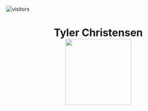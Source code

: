 


![visitors](https://visitor-badge.glitch.me/badge?page_id=${Tylerchristensen100}.${Tylerchristensen100.github.io})



<h1 align="center">Tyler Christensen

<div align="center">
<img height="180em" src="https://github-readme-stats.vercel.app/api?username=Tylerchristensen100&show_icons=true&hide_border=true&&count_private=true&include_all_commits=true" />

